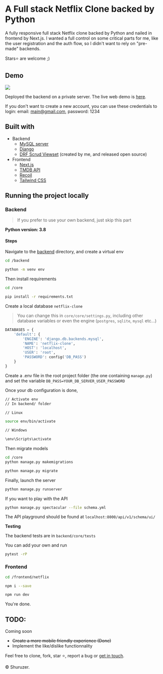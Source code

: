 # A Full stack Netflix Clone backed by Python

A fully responsive full stack Netflix clone backed by Python and nailed in frontend by Next.js. I wanted a full control on some critical parts for me, like the user registration and the auth flow, so I didn't want to rely on "pre-made" backends.

Stars⭐
are welcome ;)

## Demo

<img src="https://netflix-fullstack.vercel.app/images/demo.png" />

Deployed the backend on a private server. The live web demo is <a href="https://netflix-fullstack.vercel.app">here</a>.

If you don't want to create a new account, you can use these credentials to login: email: main@gmail.com, password: 1234

## Built with

- Backend
  - <a href="https://mysql.com">MySQL server</a>
  - <a href="https://djangoproject.com">Django</a>
  - <a href="https://github.com/shadow3312/drf-scrud">DRF Scrud Viewset</a> (created by me, and released open source)
- Frontend
  - <a href="https://nextjs.org">Next.js</a>
  - <a href="https://themoviedb.org">TMDB API</a>
  - <a href="https://recoiljs.org">Recoil</a>
  - <a href="https://tailwindcss.com">Tailwind CSS</a>

## Running the project locally

### Backend

> If you prefer to use your own backend, just skip this part <br />

<b>Python version: 3.8</b>

<h4>Steps</h4>

Navigate to the <a href="https://github.com/shadow3312/netflix-clone/tree/master/backend">backend</a> directory, and create a virtual env

```bash
cd /backend

python -m venv env
```

Then install requirements

```bash
cd /core

pip install -r requirements.txt
```

Create a local database `netflix-clone`

> You can change this in `core/core/settings.py`, including other database variables or even the engine (`postgres`, `sqlite`, `mysql` etc...)

```python
DATABASES = {
    'default': {
        'ENGINE': 'django.db.backends.mysql',
        'NAME': 'netflix-clone',
        'HOST': 'localhost',
        'USER': 'root',
        'PASSWORD': config('DB_PASS')
    }
}
```

Create a .env file in the root project folder (the one containing `manage.py`) and set the variable `DB_PASS=YOUR_DB_SERVER_USER_PASSWORD`

Once your db configuration is done,

```bash
// Activate env
// In backend/ folder

// Linux

source env/bin/activate

// Windows

\env\Scripts\activate

```

Then migrate models

```bash
cd /core
python manage.py makemigrations

python manage.py migrate
```

Finally, launch the server

```bash
python manage.py runserver
```

If you want to play with the API

```bash
python manage.py spectacular --file schema.yml
```

The API playground should be found at `localhost:8000/api/v1/schema/ui/`

<b>Testing</b>

The backend tests are in `backend/core/tests`

You can add your own and run

```bash
pytest -rP
```

### Frontend

```bash
cd /frontend/netflix

npm i --save

npm run dev
```

You're done.

## TODO:

Coming soon

- ~~Create a more mobile friendly experience (Done)~~
- Implement the like/dislike functionnality

Feel free to clone, fork, star ⭐, report a bug or <a href="https://www.linkedin.com/in/euloge-amour/">get in touch</a>.

&copy; Shuruzer.
